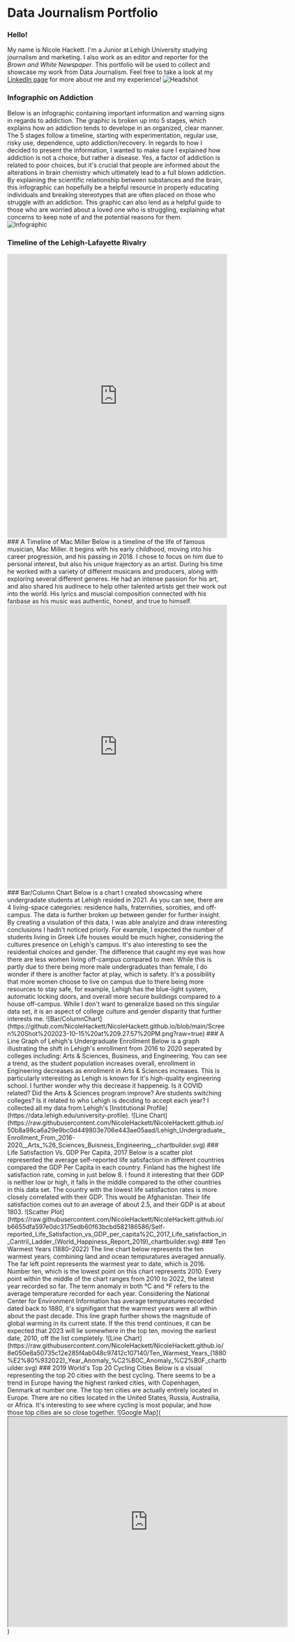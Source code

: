 # Data Journalism Portfolio
### Hello!
My name is Nicole Hackett. I'm a Junior at Lehigh University studying journalism and marketing. I also work as an editor and reporter for the _Brown and White Newspaper_. This portfolio will be used to collect and showcase my work from Data Journalism. 
Feel free to take a look at my [LinkedIn page](https://www.linkedin.com/in/nicole-hackett-51b599237/) for more about me and my experience!
![Headshot](https://github.com/NicoleHackett/NicoleHackett.github.io/blob/main/Screen%20Shot%202023-09-21%20at%2011.30.12%20AM.jpeg?raw=true)
### Infographic on Addiction
Below is an infographic containing important information and warning signs in regards to addiction. The graphic is broken up into 5 stages, which explains how an addiction tends to develope in an organized, clear manner. The 5 stages follow a timeline, starting with experimentation, regular use, risky use, dependence, upto addiction/recovery. In regards to how I decided to present the information, I wanted to make sure I explained how addiction is not a choice, but rather a disease. Yes, a factor of addiction is related to poor choices, but it's crucial that people are informed about the alterations in brain chemistry which ultimately lead to a full blown addiction. By explaining the scientific relationship between substances and the brain, this infographic can hopefully be a helpful resource in properly educating individuals and breaking stereotypes that are often placed on those who struggle with an addiction. This graphic can also lend as a helpful guide to those who are worried about a loved one who is struggling, explaining what concerns to keep note of and the potential reasons for them.  
![Infographic](https://github.com/NicoleHackett/NicoleHackett.github.io/blob/main/Orange%20Green%20Blue%20Colorful%205%20Reasons%20To%20Use%20Informational%20infographic.jpg?raw=true)
### Timeline of the Lehigh-Lafayette Rivalry
<iframe src='https://cdn.knightlab.com/libs/timeline3/latest/embed/index.html?source=1DPJBLnCj_6nkWmdrcZPUCMYz5vkdSBnTvE5xy9E_WKs&font=Default&lang=en&initial_zoom=2&height=650' width='100%' height='650' webkitallowfullscreen mozallowfullscreen allowfullscreen frameborder='0'></iframe> 
### A Timeline of Mac Miller
Below is a timeline of the life of famous musician, Mac Miller. It begins with his early childhood, moving into his career progression, and his passing in 2018. I chose to focus on him due to personal interest, but also his unique trajectory as an artist. During his time he worked with a variety of different musicans and producers, along with exploring several different generes. He had an intense passion for his art, and also shared his audinece to help other talented artists get their work out into the world. His lyrics and muscial composition connected with his fanbase as his music was authentic, honest, and true to himself. 
<iframe src='https://cdn.knightlab.com/libs/timeline3/latest/embed/index.html?source=1OyisrTSAxqzGCFPLX2k_OC_DEpBPv4XcpQ6YAs-k8oA&font=Default&lang=en&initial_zoom=2&height=650' width='100%' height='650' webkitallowfullscreen mozallowfullscreen allowfullscreen frameborder='0'></iframe> 
### Bar/Column Chart
Below is a chart I created showcasing where undergradate students at Lehigh resided in 2021. As you can see, there are 4 living-space categories: residence halls, fraternities, soroities, and off-campus. The data is further broken up between gender for further insight. By creating a visulation of this data, I was able analyize and draw interesting conclusions I hadn't noticed priorly. For example, I expected the number of students living in Greek Life houses would be much higher, considering the cultures presence on Lehigh's campus. It's also interesting to see the residential choices and gender. The difference that caught my eye was how there are less women living off-campus compared to men. While this is partly due to there being more male undergraduates than female, I do wonder if there is another factor at play, which is safety. It's a possibility that more women choose to live on campus due to there being more resources to stay safe, for example, Lehigh has the blue-light system, automatic locking doors, and overall more secure buildings compared to a house off-campus. While I don't want to generalize based on this singular data set, it is an aspect of college culture and gender disparity that further interests me. 
![Bar/ColumnChart](https://github.com/NicoleHackett/NicoleHackett.github.io/blob/main/Screen%20Shot%202023-10-15%20at%209.27.57%20PM.png?raw=true) 
### A Line Graph of Lehigh's Undergraduate Enrollment
Below is a graph illustrating the shift in Lehigh's enrollment from 2016 to 2020 seperated by colleges including: Arts & Sciences, Business, and Engineering. You can see a trend, as the student population increases overall, enrollment in Engineering decreases as enrollment in Arts & Sciences increases. This is particularly interesting as Lehigh is known for it's high-quality engineering school. I further wonder why this decrease it happeneig. Is it COVID related? Did the Arts & Sciences program improve? Are students switching colleges? Is it related to who Lehigh is deciding to accept each year? I collected all my data from Lehigh's [Institutional Profile](https://data.lehigh.edu/university-profile).
![Line Chart](https://raw.githubusercontent.com/NicoleHackett/NicoleHackett.github.io/50b8a98ca6a29e9bc0d449803e706e443ae05aad/Lehigh_Undergraduate_Enrollment_From_2016-2020__Arts_%26_Sciences_Buisness_Engineering__chartbuilder.svg)
### Life Satisfaction Vs. GDP Per Capita, 2017
Below is a scatter plot represented the average self-reported life satisfaction in different countries compared the GDP Per Capita in each country. Finland has the highest life satisfaction rate, coming in just below 8. I found it interesting that their GDP is neither low or high, it falls in the middle compared to the other countries in this data set. The country with the lowest life satisfaction rates is more closely correlated with their GDP. This would be Afghanistan. Their life satisfaction comes out to an average of about 2.5, and their GDP is at about 1803.  
![Scatter Plot](https://raw.githubusercontent.com/NicoleHackett/NicoleHackett.github.io/b6655dfa597e0dc3175edb60f63bcbd582186586/Self-reported_Life_Satisfaction_vs_GDP_per_capita%2C_2017_Life_satisfaction_in_Cantril_Ladder_(World_Happiness_Report_2019)_chartbuilder.svg)
### Ten Warmest Years (1880–2022)
The line chart below represents the ten warmest years, combining land and ocean tempuratures averaged annually. The far left point represents the warmest year to date, which is 2016. Number ten, which is the lowest point on this chart represents 2010. Every point within the middle of the chart ranges from 2010 to 2022, the latest year recorded so far. The term anomaly in both °C and °F refers to the average temperature recorded for each year. Considering the National Center for Environment Information has average tempuratures recorded dated back to 1880, it's signifigant that the warmest years were all within about the past decade. This line graph further shows the magnitude of global warming in its current state. If the this trend continues, it can be expected that 2023 will lie somewhere in the top ten, moving the earliest date, 2010, off the list completely. 
![Line Chart](https://raw.githubusercontent.com/NicoleHackett/NicoleHackett.github.io/8e050e8a50735c12e285f4ab048c97412c107140/Ten_Warmest_Years_(1880%E2%80%932022)_Year_Anomaly_%C2%B0C_Anomaly_%C2%B0F_chartbuilder.svg)
### 2019 World's Top 20 Cycling Cities 
Below is a visual representing the top 20 cities with the best cycling. There seems to be a trend in Europe having the highest ranked cities, with Copenhagen, Denmark at number one. The top ten cities are actually entirely located in Europe. There are no cities located in the United States, Russia, Austrailia, or Africa. It's interesting to see where cycling is most popular, and how those top cities are so close together. 
![Google Map](<iframe src="https://www.google.com/maps/d/embed?mid=1cwENLxDSaiRsC2GeUDX076XA0iHi7hQ&ehbc=2E312F" width="640" height="480"></iframe>)
